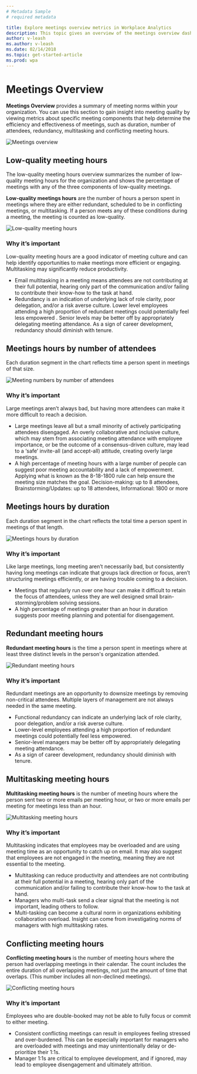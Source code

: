 ```yaml
---
# Metadata Sample
# required metadata

title: Explore meetings overview metrics in Workplace Analytics
description: This topic gives an overview of the meetings overview dashboards in Workplace Analytics.
author: v-leash
ms.author: v-leash
ms.date: 02/14/2018
ms.topic: get-started-article
ms.prod: wpa
---
```

# Meetings Overview
**Meetings Overview** provides a summary of meeting norms within your organization. You can use this section to gain insight into meeting quality by viewing metrics about specific meeting components that help determine the efficiency and effectiveness of meetings, such as duration, number of attendees, redundancy, multitasking and conflicting meeting hours.

![Meetings overview](../images/WpA/Use/Meetings-overview-explore-metrics.png)

## Low-quality meeting hours
The low-quality meeting hours overview summarizes the number of low-quality meeting hours for the organization and shows the percentage of meetings with any of the three components of low-quality meetings.

**Low-quality meetings hours** are the number of hours a person spent in meetings where they are either redundant, scheduled to be in conflicting meetings, or multitasking. If a person meets any of these conditions during a meeting, the meeting is counted as low-quality.

![Low-quality meeting hours](../images/WpA/Use/low-quality-meeting-hours-explore-metrics.png)

### Why it’s important
Low-quality meeting hours are a good indicator of meeting culture and can help identify opportunities to make meetings more efficient or engaging. Multitasking may significantly reduce productivity.
* Email multitasking in a meeting means attendees are not contributing at their full potential, hearing only part of the communication and/or failing to contribute their know-how to the task at hand.
* Redundancy is an indication of underlying lack of role clarity, poor delegation, and/or a risk averse culture. Lower level employees attending a high proportion of redundant meetings could potentially feel less empowered . Senior levels may be better off by appropriately delegating meeting attendance. As a sign of career development, redundancy should diminish with tenure.

## Meetings hours by number of attendees
Each duration segment in the chart reflects time a person spent in meetings of that size.

![Meeting numbers by number of attendees](../images/WpA/Use/meeting-hours-by-attendees-explore-metrics.png)

### Why it’s important
Large meetings aren’t always bad, but having more attendees can make it more difficult to reach a decision.
* Large meetings leave all but a small minority of actively participating attendees disengaged. An overly collaborative and inclusive culture, which may stem from associating meeting attendance with employee importance, or be the outcome of a consensus-driven culture, may lead to a ‘safe’ invite-all (and accept-all) attitude, creating overly large meetings.
* A high percentage of meeting hours with a large number of people can suggest poor meeting accountability and a lack of empowerment. Applying what is known as the 8-18-1800 rule can help ensure the meeting size matches the goal. Decision-making: up to 8 attendees, Brainstorming/Updates: up to 18 attendees, Informational: 1800 or more

## Meetings hours by duration
Each duration segment in the chart reflects the total time a person spent in meetings of that length.

![Meetings hours by duration](../images//WpA/Use/meeting-hours-by-duration-explore-data.png
)

### Why it’s important
Like large meetings, long meeting aren’t necessarily bad, but consistently having long meetings can indicate that groups lack direction or focus, aren’t structuring meetings efficiently, or are having trouble coming to a decision.
* Meetings that regularly run over one hour can make it difficult to retain the focus of attendees, unless they are well designed small brain-storming/problem solving sessions.
* A high percentage of meetings greater than an hour in duration suggests poor meeting planning and potential for disengagement.

## Redundant meeting hours
**Redundant meeting hours** is the time a person spent in meetings where at least three distinct levels in the person's organization attended.

![Redundant meeting hours](../images/WpA/Use/redundant-meeting-hours-explore.png)

### Why it’s important
Redundant meetings are an opportunity to downsize meetings by removing non-critical attendees. Multiple layers of management are not always needed in the same meeting.
* Functional redundancy can indicate an underlying lack of role clarity, poor delegation, and/or a risk averse culture.
* Lower-level employees attending a high proportion of redundant meetings could potentially feel less empowered.
* Senior-level managers may be better off by appropriately delegating meeting attendance.
* As a sign of career development, redundancy should diminish with tenure.

## Multitasking meeting hours
**Multitasking meeting hours** is the number of meeting hours where the person sent two or more emails per meeting hour, or two or more emails per meeting for meetings less than an hour.

![Multitasking meeting hours](../images/WpA/Use/multitasking-meeting-hours-explore.png)

### Why it’s important
Multitasking indicates that employees may be overloaded and are using meeting time as an opportunity to catch up on email. It may also suggest that employees are not engaged in the meeting, meaning they are not essential to the meeting.
* Multitasking can reduce productivity and attendees are not contributing at their full potential in a meeting, hearing only part of the communication and/or failing to contribute their know-how to the task at hand.
* Managers who multi-task send a clear signal that the meeting is not important, leading others to follow.
* Multi-tasking can become a cultural norm in organizations exhibiting collaboration overload. Insight can come from investigating norms of managers with high multitasking rates.

## Conflicting meeting hours
**Conflicting meeting hours** is the number of meeting hours where the person had overlapping meetings in their calendar. The count includes the entire duration of all overlapping meetings, not just the amount of time that overlaps. (This number includes all non-declined meetings).

![Conflicting meeting hours](../images/WpA/Use/conflicting-meeting-hours-explore.png)

### Why it’s important
Employees who are double-booked may not be able to fully focus or commit to either meeting.
* Consistent conflicting meetings can result in employees feeling stressed and over-burdened. This can be especially important for managers who are overloaded with meetings and may unintentionally delay or de-prioritize their 1:1s.
* Manager 1:1s are critical to employee development, and if ignored, may lead to employee disengagement and ultimately attrition.